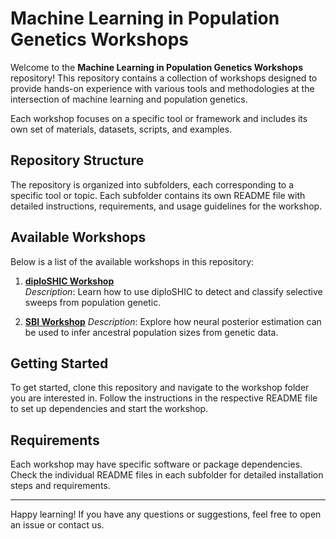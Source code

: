 # Machine Learning in Population Genetics Workshops

Welcome to the **Machine Learning in Population Genetics Workshops** repository! This repository contains a collection of workshops designed to provide hands-on experience with various tools and methodologies at the intersection of machine learning and population genetics.

Each workshop focuses on a specific tool or framework and includes its own set of materials, datasets, scripts, and examples.

## Repository Structure

The repository is organized into subfolders, each corresponding to a specific tool or topic. Each subfolder contains its own README file with detailed instructions, requirements, and usage guidelines for the workshop.


## Available Workshops

Below is a list of the available workshops in this repository:

1. **[diploSHIC Workshop](sweepDetectionExercise/README.md)**  
   *Description*: Learn how to use diploSHIC to detect and classify selective sweeps from population genetic.

2. **[SBI Workshop](NPEinPopGen/README.md)**
   *Description*: Explore how neural posterior estimation can be used to infer ancestral population sizes from genetic data.

## Getting Started

To get started, clone this repository and navigate to the workshop folder you are interested in.
Follow the instructions in the respective README file to set up dependencies and start the workshop.

## Requirements

Each workshop may have specific software or package dependencies. Check the individual README files in each subfolder for detailed installation steps and requirements.


---

Happy learning! If you have any questions or suggestions, feel free to open an issue or contact us.
